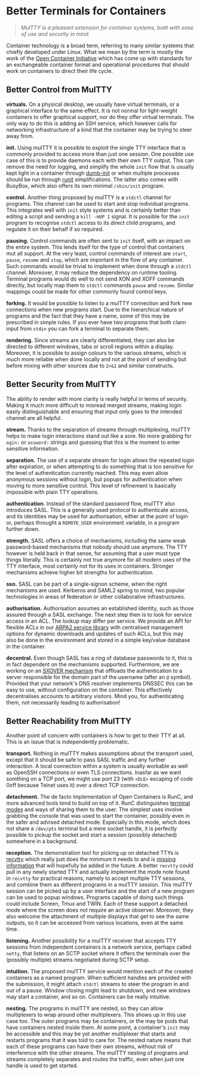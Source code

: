 # Better Terminals for Containers

> *MulTTY is a pleasant extension for container systems,
> both with ease of use and security in mind.*

Container technology is a broad term, referring to many
similar systems that chiefly developed under Linux.  What
we mean by the term is mostly the work of the
[Open Container Initiative](http://opencontainers.org)
which has come up with standards for an exchangeable
container format and operational procedures that should
work on containers to direct their life cycle.


## Better Control from MulTTY

**virtuals.**
On a physical desktop, we usually have virtual terminals,
or a graphical interface to the same effect.  It is not
normal for light-weight containers to offer graphical
support, nor do they offer virtual terminals.  The only
way to do this is adding an SSH service, which however
calls for networking infrastructure of a kind that the
container may be trying to steer away from.

**init.**
Using mulTTY it is possible to exploit the single TTY
interface that is commonly provided to access more than
just one session.  One possible use case of this is to
provide daemons each with their own TTY output.  This
can remove the need for logging, and simplify the whole
`init` flow that is usually kept light in a container
through
[dumb-init](https://engineeringblog.yelp.com/2016/01/dumb-init-an-init-for-docker.html)
or when multiple processes should be run through
[runit](http://kchard.github.io/runit-quickstart/)
simplifications.  The latter also comes with BusyBox,
which also offers its own minimal `/sbin/init` program.

**control.**
Another thing proposed by mulTTY is a `stdctl` channel
for programs.  This channel can be used to start and
stop individual programs.  This integrates well with
`init` style systems and is certainly better than
editing a script and sending a `kill -HUP 1` signal.
It is possible for the `init` program to recognise
`stdctl` access to its direct child programs, and
regulate it on their behalf if so required.

**pausing.**
Control commands are often sent to `init` itself,
with an impact on the entire system.  This lends
itself for the type of control that containers mut
all support.  At the very least, control commands of
interest are `start`, `pause`, `resume` and `stop`,
which are important in the flow of any container.
Such commands would be trivial to implement when
done through a `stdctl` channel.  Moreover, it may
reduce the dependency on runtime tooling.  Terminal
programs would do well to not send XON and XOFF
commands directly, but locally map them to `stdctl`
commands `pause` and `resume`.  Similar mappings
could be made for other commonly found control keys.

**forking.**
It would be possible to listen to a mulTTY connection
and fork new connections when new programs start.
Due to the hierarchical nature of programs and the
fact that they have a name, some of this may be
prescribed in simple rules.  If you ever have two
programs that both claim input from `stdin` you can
fork a terminal to separate them.

**rendering.**
Since streams are clearly differentiated, they can
also be directed to different windows, tabs or
scroll regions within a display.  Moreover, it is
possible to assign colours to the various streams,
which is much more reliable when done locally and
not at the point of sending but before mixing with
other sources due to `2>&1` and similar constructs.


## Better Security from MulTTY

The ability to render with more clarity is really
helpful in terms of security.  Making it much more
difficult to misread merged streams, making login
easily distinguishable and ensuring that input
only goes to the intended channel are all helpful.

**stream.**
Thanks to the separation of streams through
multiplexing, mulTTY helps to make login interactions
stand out like a sore.  No more grabbing for `ogin:`
or `assword:` strings and guessing that this is the
moment to enter sensitive information.

**separation.**
The use of a separate stream for login allows the
repeated login after expiration, or when attempting
to do something that is too sensitive for the level
of authentication currently reached.  This may even
allow anonymous sessions without login, but popups
for authentication when moving to more sensitive
control.  This level of refinement is basically
impossible with plain TTY operations.

**authentication.**
Instead of the standard password flow, mulTTY also
introduces SASL.  This is a generally used protocol
to authenticate access, and its identities may be
used for authorisation, either at the point of
login or, perhaps throught a `REMOTE_USER`
environment variable, in a program further down.

**strength.**
SASL offers a choice of mechanisms, including the
same weak password-based mechanisms that nobody
should use anymore.  The TTY however is held back
in that sense, for assuming that a user must type
things literally.  This is certainly not true
anymore for all modern uses of the TTY interface,
most certainly not for its uses in containers.
Stronger mechanisms achieve higher bit strengths
for authentication.

**sso.**
SASL can be part of a single-signon scheme, when
the right mechanisms are used.  Kerberos and
SAML2 spring to mind, two popular technologies
in areas of federation or other collaborative
infrastructures.

**authorisation.**
Authorisation assumes an established identity,
such as those assured through a SASL exchange.
The next step then is to look for service access
in an ACL.  The lookup may differ per service.
We provide an API for flexible ACLs in our
[ARPA2 service library](https://github.com/arpa2/libarpa2service)
with centralised management options for dynamic
downloads and updates of such ACLs, but this may
also be done in the environment and stored in a
simple key/value database in the container.

**decentral.**
Even though SASL has a ring of database passwords
to it, this is in fact dependent on the mechanisms
supported.  Furthermore, we are working on an
[SXOVER mechanism](https://tools.ietf.org/html/draft-vanrein-diameter-sasl-00)
that offloads the authentication to a server
responsible for the domain part of the username
(after an `@` symbol).  Provided that your
network's DNS resolver implements DNSSEC this can
be easy to use, without configuration on the
container.  This effectively decentralises accounts
to arbitrary visitors.  Mind you, for authenticating
them, not necessarily leading to authorisation!


## Better Reachability from MulTTY

Another point of concern with containers is how to
get to their TTY at all.  This is an issue that
is independently problematic.

**transport.**
Nothing in mulTTY makes assumptions about the
transport used, except that it should be safe
to pass SASL traffic and any further interaction.
A local connection within a system is usually
workable as well as OpenSSH connections or even
TLS connections.  Inasfar as we want somthing on
a TCP port, we might use port 23 (with `<DLE>`
escaping of code 0xff because Telnet uses it)
over a direct TCP connection.

**detachment.**
The de facto implementation of Open Containers is
RunC, and more advanced tools tend to build on top
of it.  RunC distinguishes
[terminal modes](https://github.com/opencontainers/runc/blob/master/docs/terminals.md)
and ways of sharing them to the user.  The simplest
uses involve grabbing the console that was used to
start the container, possibly even in the safer
and advised detached mode.  Especially in this mode,
which does not share a `/dev/pts` terminal but a
mere socket handle, it is perfectly possible to
pickup the socket and start a session (possibly
detached) somewhere in a background.

**reception.**
The demonstration tool for picking up on detached
TTYs is
[recvtty](https://github.com/opencontainers/runc/blob/master/contrib/cmd/recvtty/recvtty.go)
which really just does the minimum it needs to and is
[missing information](https://github.com/opencontainers/runc/issues/2110)
that will hopefully be added in the future.
A better `recvtty` could pull in any newly started
TTY and actually implement the mode note found in
`recvtty` for practical reasons, namely to accept
multiple TTY sessions, and combine them as different
programs in a mulTTY session.  This mulTTY session
can be picked up by a user interface and the start
of a new program can be used to popup windows.
Programs capable of doing such things could include
Screen, Tmux and TWIN.  Each of these support a
detached mode where the screen does not require an
active observer.  Moreover, they also welcome the
attachment of multiple displays that get to see the
same outputs, so it can be accessed from various
locations, even at the same time.

**listening.**
Another possibility for a mulTTY receiver that accepts
TTY sessions from independent containers is a network
service, perhaps called `netty`, that listens on an
SCTP socket where it offers the terminals over the
(possibly multiple) streams negotiated during SCTP
setup.

**intuition.**
The proposed mulTTY service would mention each of the
created containers as a named program.  When sufficient
handles are provided with the submission, it might
attach `stdctl` streams to steer the program in and
out of a pause.  Window closing might lead to shutdown,
and new windows may start a container, and so on.
Containers can be really intuitive.

**nesting.**
The programs in mulTTY are nested, so they can allow
multiplexers to wrap around other multiplexers.  This
shows up in this use case too.  The outer programs
may be containers, or the may be pods that have
containers nested inside them.  At some point, a
container's `init` may be accessible and this may
be yet another multiplexer that starts and restarts
programs that it was told to care for.  The nested
nature means that each of these programs can have
their own streams, without risk of interference
with the other streams.  The mulTTY nesting of
programs and streams completely separates and
routes the traffic, even when just one handle is
used to get started.

